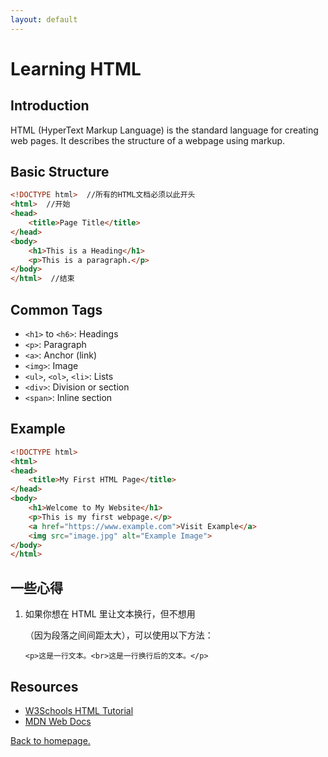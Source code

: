 ```yaml
---
layout: default
---
```


# Learning HTML

## Introduction
HTML (HyperText Markup Language) is the standard language for creating web pages. It describes the structure of a webpage using markup.

## Basic Structure
```html
<!DOCTYPE html>  //所有的HTML文档必须以此开头
<html>  //开始
<head>
    <title>Page Title</title>
</head>
<body>
    <h1>This is a Heading</h1>
    <p>This is a paragraph.</p>
</body>
</html>  //结束
```

## Common Tags
- `<h1>` to `<h6>`: Headings
- `<p>`: Paragraph
- `<a>`: Anchor (link)
- `<img>`: Image
- `<ul>`, `<ol>`, `<li>`: Lists
- `<div>`: Division or section
- `<span>`: Inline section

## Example
```html
<!DOCTYPE html>
<html>
<head>
    <title>My First HTML Page</title>
</head>
<body>
    <h1>Welcome to My Website</h1>
    <p>This is my first webpage.</p>
    <a href="https://www.example.com">Visit Example</a>
    <img src="image.jpg" alt="Example Image">
</body>
</html>
```

## 一些心得

1. 如果你想在 HTML 里让文本换行，但不想用 <p>（因为段落之间间距太大），可以使用以下方法：

    ```<p>这是一行文本。<br>这是一行换行后的文本。</p>```

## Resources
- [W3Schools HTML Tutorial](https://www.w3schools.com/html/)
- [MDN Web Docs](https://developer.mozilla.org/en-US/docs/Web/HTML)

[Back to homepage.](https://wcr369.github.io/chenrun.github.io/)